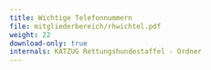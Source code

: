 ```yaml
---
title: Wichtige Telefonnummern
file: mitgliederbereich/rhwichtel.pdf
weight: 22
download-only: true
internals: KATZUG Rettungshundestaffel - Ordner
---
```

